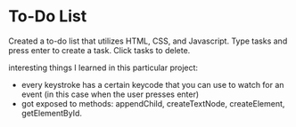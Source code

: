 # To-Do List

Created a to-do list that utilizes HTML, CSS, and Javascript.
Type tasks and press enter to create a task.
Click tasks to delete.

interesting things I learned in this particular project:
- every keystroke has a certain keycode that you can use to watch for an event (in this case when the user presses enter)
- got exposed to methods: appendChild, createTextNode, createElement, getElementById.
